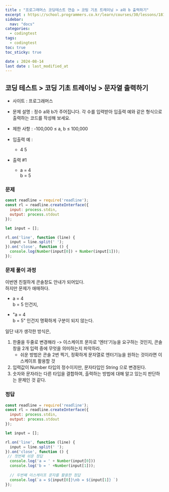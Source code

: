 ```yaml
---
title : "프로그래머스 코딩테스트 연습 > 코팅 기초 트레이닝 > a와 b 출력하기"
excerpt : https://school.programmers.co.kr/learn/courses/30/lessons/181951
sidebar:
  nav: "docs"
categories:
  - codingtest
tags:
  - codingtest
toc: true
toc_sticky: true

date : 2024-08-14
last date : last_modified_at
---
```


## 코딩 테스트 > 코딩 기초 트레이닝 > 문자열 출력하기
- 사이트 : 프로그래머스
- 문제 설명 : 정수 a와 b가 주어집니다. 각 수를 입력받아 입출력 예와 같은 형식으로 출력하는 코드를 작성해 보세요.
- 제한 사항 : -100,000 ≤ a, b ≤ 100,000

- 입출력 예 :
    - 4 5

- 출력 #1
  - a = 4 <br>
    b = 5


### 문제
```javascript
const readline = require('readline');
const rl = readline.createInterface({
  input: process.stdin,
  output: process.stdout
});

let input = [];

rl.on('line', function (line) {
  input = line.split(' ');
}).on('close', function () {
  console.log(Number(input[0]) + Number(input[1]));
});

```


### 문제 풀이 과정

이번엔 친절하게 콘솔창도 안내가 되어있다. <br>
하지만 문제가 애매하다.
- a = 4 <br>
  b = 5  인건지,

- "a = 4 <br>
   b = 5" 인건지 명확하게 구분이 되지 않는다. <br>

일단 내가 생각한 방식은,
1. 한줄을 두줄로 변경해라 -> 이스케이프 문자로 '엔터'기능을 요구하는 것인지, 콘솔창을 2개 입력 중에 무엇을 의미하는지 파악하라.
   - 쉬운 방법은 콘솔 2번 찍기, 정확하게 문자열로 엔터기능을 원하는 것이라면 이스케이프 활용할 것
2. 입력값이 Number 타입의 정수이지만, 문자타입인 String 으로 변경된다.
3. 숫자와 문자라는 다른 타입을 결합하여, 출력하는 방법에 대해 알고 있는지 판단하는 문제인 것 같다.

### 정답


```javascript
const readline = require('readline');
const rl = readline.createInterface({
  input: process.stdin,
  output: process.stdout
});

let input = [];

rl.on('line', function (line) {
  input = line.split(' ');
}).on('close', function () {
 // 첫번째 쉬운 정답
  console.log('a = ' + Number(input[0]))
  console.log('b = ' +Number(input[1]));
  
  // 두번째 이스케이프 문자를 활용한 정답
  console.log(`a = ${input[0]}\nb = ${input[1]} `)
});

```